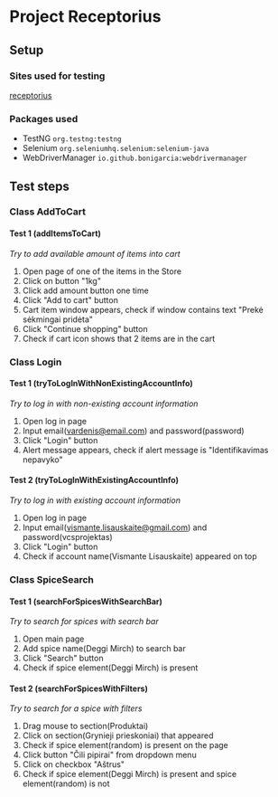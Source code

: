# Project Receptorius
## Setup
### Sites used for testing
[receptorius](https://receptorius.lt/)
### Packages used
- TestNG `org.testng:testng`
- Selenium `org.seleniumhq.selenium:selenium-java`
- WebDriverManager `io.github.bonigarcia:webdrivermanager`
## Test steps
### **Class AddToCart**
#### Test 1 (addItemsToCart)
*Try to add available amount of items into cart*
1. Open page of one of the items in the Store
2. Click on button "1kg"
3. Click add amount button one time
4. Click "Add to cart" button
5. Cart item window appears, check if window contains text "Prekė sėkmingai pridėta"
6. Click "Continue shopping" button
7. Check if cart icon shows that 2 items are in the cart
### Class Login
#### Test 1 (tryToLogInWithNonExistingAccountInfo)
*Try to log in with non-existing account information*
1. Open log in page
2. Input email(vardenis@email.com) and password(password)
3. Click "Login" button
4. Alert message appears, check if alert message is "Identifikavimas nepavyko"
#### Test 2 (tryToLogInWithExistingAccountInfo)
*Try to log in with existing account information*
1. Open log in page
2. Input email(vismante.lisauskaite@gmail.com) and password(vcsprojektas)
3. Click "Login" button
4. Check if account name(Vismante Lisauskaite) appeared on top
### Class SpiceSearch
#### Test 1 (searchForSpicesWithSearchBar)
*Try to search for spices with search bar*
1. Open main page
2. Add spice name(Deggi Mirch) to search bar
3. Click "Search" button
4. Check if spice element(Deggi Mirch) is present
#### Test 2 (searchForSpicesWithFilters)
*Try to search for a spice with filters*
1. Drag mouse to section(Produktai)
2. Click on section(Grynieji prieskoniai) that appeared
3. Check if spice element(random) is present on the page
4. Click button "Čili pipirai" from dropdown menu 
5. Click on checkbox "Aštrus"
6. Check if spice element(Deggi Mirch) is present and spice element(random) is not 